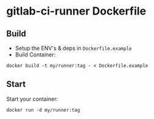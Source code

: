 # gitlab-ci-runner Dockerfile

## Build
* Setup the ENV's & deps in ```Dockerfile.example```
* Build Container:
```
docker build -t my/runner:tag - < Dockerfile.example
```

## Start
Start your container:
```
docker run -d my/runner:tag
```